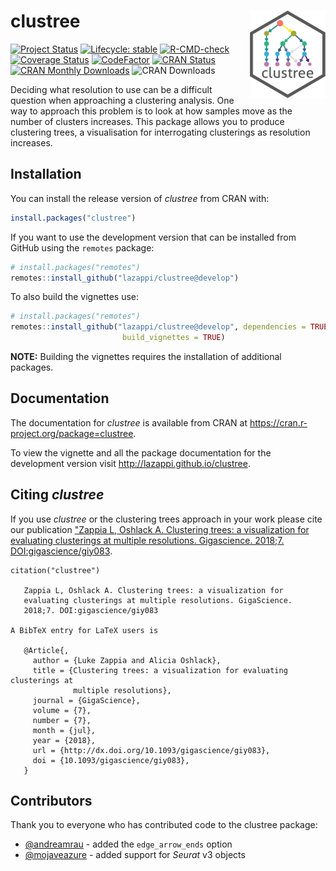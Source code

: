 clustree <img src="man/figures/logo.png" align="right" />
=======================================================

[![Project Status](https://www.repostatus.org/badges/latest/active.svg)](https://www.repostatus.org/#active)
[![Lifecycle: stable](https://img.shields.io/badge/lifecycle-stable-brightgreen.svg)](https://lifecycle.r-lib.org/articles/stages.html)
[![R-CMD-check](https://github.com/lazappi/clustree/workflows/R-CMD-check/badge.svg)](https://github.com/lazappi/clustree/actions)
[![Coverage Status](https://img.shields.io/codecov/c/github/lazappi/clustree/master.svg)](https://codecov.io/github/lazappi/clustree?branch=master)
[![CodeFactor](https://www.codefactor.io/repository/github/lazappi/clustree/badge)](https://www.codefactor.io/repository/github/lazappi/clustree)
[![CRAN Status](http://www.r-pkg.org/badges/version/clustree)](https://cran.r-project.org/package=clustree)
[![CRAN Monthly Downloads](https://cranlogs.r-pkg.org/badges/clustree)](https://cran.r-project.org/package=clustree)
![CRAN Downloads](http://cranlogs.r-pkg.org/badges/grand-total/clustree)

Deciding what resolution to use can be a difficult question when approaching a
clustering analysis. One way to approach this problem is to look at how samples
move as the number of clusters increases. This package allows you to produce
clustering trees, a visualisation for interrogating clusterings as resolution 
increases.

## Installation

You can install the release version of _clustree_ from CRAN with:

``` r
install.packages("clustree")
```

If you want to use the development version that can be installed from GitHub
using the `remotes` package:

``` r
# install.packages("remotes")
remotes::install_github("lazappi/clustree@develop")
```

To also build the vignettes use:

``` r
# install.packages("remotes")
remotes::install_github("lazappi/clustree@develop", dependencies = TRUE,
                         build_vignettes = TRUE)
```

**NOTE:** Building the vignettes requires the installation of additional
packages.

## Documentation

The documentation for _clustree_ is available from CRAN at 
https://cran.r-project.org/package=clustree.

To view the vignette and all the package documentation for the development
version visit http://lazappi.github.io/clustree.

## Citing _clustree_

If you use _clustree_ or the clustering trees approach in your work please cite
our publication ["Zappia L, Oshlack A. Clustering trees: a visualization for 
evaluating clusterings at multiple resolutions. Gigascience. 2018;7. 
DOI:gigascience/giy083][paper].

```
citation("clustree")
 
   Zappia L, Oshlack A. Clustering trees: a visualization for
   evaluating clusterings at multiple resolutions. GigaScience.
   2018;7. DOI:gigascience/giy083
 
A BibTeX entry for LaTeX users is
 
   @Article{,
     author = {Luke Zappia and Alicia Oshlack},
     title = {Clustering trees: a visualization for evaluating clusterings at
              multiple resolutions},
     journal = {GigaScience},
     volume = {7},
     number = {7},
     month = {jul},
     year = {2018},
     url = {http://dx.doi.org/10.1093/gigascience/giy083},
     doi = {10.1093/gigascience/giy083},
   }
```

## Contributors

Thank you to everyone who has contributed code to the clustree package:

* [@andreamrau](https://github.com/andreamrau) - added the `edge_arrow_ends`
  option
* [@mojaveazure](https://github.com/mojaveazure) - added support for _Seurat_
  v3 objects

[paper]: https://doi.org/10.1093/gigascience/giy083
